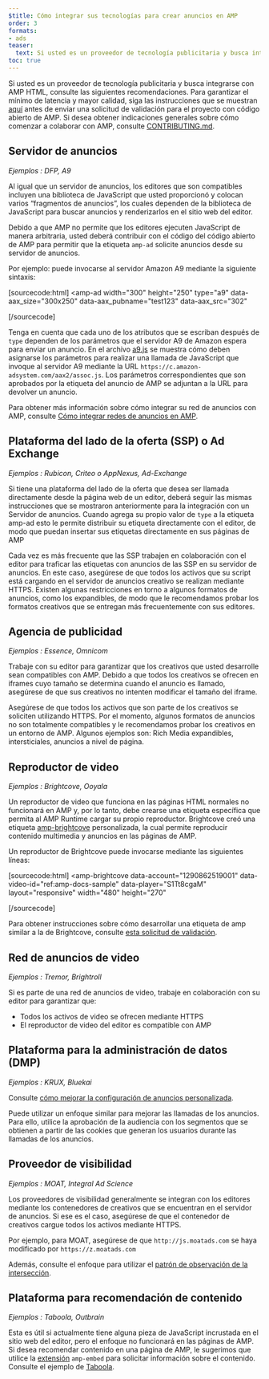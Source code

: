 ```yaml
---
$title: Cómo integrar sus tecnologías para crear anuncios en AMP
order: 3
formats:
- ads
teaser:
  text: Si usted es un proveedor de tecnología publicitaria y busca integrarse con AMP HTML, consulte las siguientes recomendaciones.
toc: true
---
```


<!--
This file is imported from https://github.com/ampproject/amphtml/blob/master/ads/_integration-guide.md.
Please do not change this file.
If you have found a bug or an issue please
have a look and request a pull request there.
-->

Si usted es un proveedor de tecnología publicitaria y busca integrarse con AMP HTML, consulte las siguientes recomendaciones. Para garantizar el mínimo de latencia y mayor calidad, siga las instrucciones que se muestran [aquí](https://github.com/ampproject/amphtml/blob/master/ads/../3p/README.md#ads) antes de enviar una solicitud de validación para el proyecto con código abierto de AMP. Si desea obtener indicaciones generales sobre cómo comenzar a colaborar con AMP, consulte [CONTRIBUTING.md](https://github.com/ampproject/amphtml/blob/master/ads/../CONTRIBUTING.md).

## Servidor de anuncios <a name="ad-server"></a>

*Ejemplos : DFP, A9*

Al igual que un servidor de anuncios, los editores que son compatibles incluyen una biblioteca de JavaScript que usted proporcionó y colocan varios “fragmentos de anuncios”, los cuales dependen de la biblioteca de JavaScript para buscar anuncios y renderizarlos en el sitio web del editor.

Debido a que AMP no permite que los editores ejecuten JavaScript de manera arbitraria, usted deberá contribuir con el código del código abierto de AMP para permitir que la etiqueta `amp-ad` solicite anuncios desde su servidor de anuncios.

Por ejemplo: puede invocarse al servidor Amazon A9 mediante la siguiente sintaxis:

[sourcecode:html] <amp-ad width="300" height="250" type="a9" data-aax_size="300x250" data-aax_pubname="test123" data-aax_src="302"

>

 [/sourcecode]

Tenga en cuenta que cada uno de los atributos que se escriban después de `type` dependen de los parámetros que el servidor A9 de Amazon espera para enviar un anuncio. En el archivo [a9.js](https://github.com/ampproject/amphtml/blob/master/ads/./a9.js) se muestra cómo deben asignarse los parámetros para realizar una llamada de JavaScript que invoque al servidor A9 mediante la URL `https://c.amazon-adsystem.com/aax2/assoc.js`. Los parámetros correspondientes que son aprobados por la etiqueta del anuncio de AMP se adjuntan a la URL para devolver un anuncio.

Para obtener más información sobre cómo integrar su red de anuncios con AMP, consulte [Cómo integrar redes de anuncios en AMP](https://github.com/ampproject/amphtml/blob/master/ads/README.md).

## Plataforma del lado de la oferta (SSP) o Ad Exchange <a name="supply-side-platform-ssp-or-an-ad-exchange"></a>

*Ejemplos : Rubicon, Criteo o AppNexus, Ad-Exchange*

Si tiene una plataforma del lado de la oferta que desea ser llamada directamente desde la página web de un editor, deberá seguir las mismas instrucciones que se mostraron anteriormente para la integración con un Servidor de anuncios. Cuando agrega su propio valor de `type` a la etiqueta amp-ad esto le permite distribuir su etiqueta directamente con el editor, de modo que puedan insertar sus etiquetas directamente en sus páginas de AMP

Cada vez es más frecuente que las SSP trabajen en colaboración con el editor para traficar las etiquetas con anuncios de las SSP en su servidor de anuncios. En este caso, asegúrese de que todos los activos que su script está cargando en el servidor de anuncios creativo se realizan mediante HTTPS. Existen algunas restricciones en torno a algunos formatos de anuncios, como los expandibles, de modo que le recomendamos probar los formatos creativos que se entregan más frecuentemente con sus editores.

## Agencia de publicidad <a name="ad-agency"></a>

*Ejemplos : Essence, Omnicom*

Trabaje con su editor para garantizar que los creativos que usted desarrolle sean compatibles con AMP. Debido a que todos los creativos se ofrecen en iframes cuyo tamaño se determina cuando el anuncio es llamado, asegúrese de que sus creativos no intenten modificar el tamaño del iframe.

Asegúrese de que todos los activos que son parte de los creativos se soliciten utilizando HTTPS. Por el momento, algunos formatos de anuncios no son totalmente compatibles y le recomendamos probar los creativos en un entorno de AMP. Algunos ejemplos son: Rich Media expandibles, intersticiales, anuncios a nivel de página.

## Reproductor de video <a name="video-player"></a>

*Ejemplos : Brightcove, Ooyala*

Un reproductor de video que funciona en las páginas HTML normales no funcionará en AMP y, por lo tanto, debe crearse una etiqueta específica que permita al AMP Runtime cargar su propio reproductor. Brightcove creó una etiqueta [amp-brightcove](https://github.com/ampproject/amphtml/blob/master/extensions/amp-brightcove/amp-brightcove.md) personalizada, la cual permite reproducir contenido multimedia y anuncios en las páginas de AMP.

Un reproductor de Brightcove puede invocarse mediante las siguientes líneas:

[sourcecode:html] <amp-brightcove data-account="1290862519001" data-video-id="ref:amp-docs-sample" data-player="S1Tt8cgaM" layout="responsive" width="480" height="270"

>

 [/sourcecode]

Para obtener instrucciones sobre cómo desarrollar una etiqueta de amp similar a la de Brightcove, consulte [esta solicitud de validación](https://github.com/ampproject/amphtml/pull/1052).

## Red de anuncios de video <a name="video-ad-network"></a>

*Ejemplos : Tremor, Brightroll*

Si es parte de una red de anuncios de video, trabaje en colaboración con su editor para garantizar que:

- Todos los activos de video se ofrecen mediante HTTPS
- El reproductor de video del editor es compatible con AMP

## Plataforma para la administración de datos (DMP) <a name="data-management-platform-dmp"></a>

*Ejemplos : KRUX, Bluekai*

Consulte [cómo mejorar la configuración de anuncios personalizada](https://amp.dev/documentation/components/amp-ad#enhance-incoming-ad-configuration).

Puede utilizar un enfoque similar para mejorar las llamadas de los anuncios. Para ello, utilice la aprobación de la audiencia con los segmentos que se obtienen a partir de las cookies que generan los usuarios durante las llamadas de los anuncios.

## Proveedor de visibilidad <a name="viewability-provider"></a>

*Ejemplos : MOAT, Integral Ad Science*

Los proveedores de visibilidad generalmente se integran con los editores mediante los contenedores de creativos que se encuentran en el servidor de anuncios. Si ese es el caso, asegúrese de que el contenedor de creativos cargue todos los activos mediante HTTPS.

Por ejemplo, para MOAT, asegúrese de que `http://js.moatads.com` se haya modificado por `https://z.moatads.com`

Además, consulte el enfoque para utilizar el [patrón de observación de la intersección](https://github.com/ampproject/amphtml/blob/master/ads/README.md#ad-viewability).

## Plataforma para recomendación de contenido <a name="content-recommendation-platform"></a>

*Ejemplos : Taboola, Outbrain*

Esta es útil si actualmente tiene alguna pieza de JavaScript incrustada en el sitio web del editor, pero el enfoque no funcionará en las páginas de AMP. Si desea recomendar contenido en una página de AMP, le sugerimos que utilice la [extensión](https://amp.dev/documentation/components/amp-ad) `amp-embed` para solicitar información sobre el contenido. Consulte el ejemplo de [Taboola](https://github.com/ampproject/amphtml/blob/master/ads/taboola.md).
